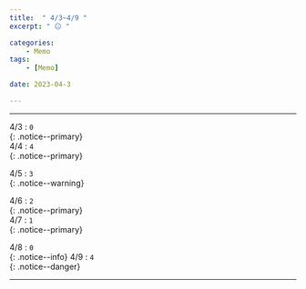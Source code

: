 ```yaml
---
title:  " 4/3~4/9 "
excerpt: " 😐 "

categories:
    - Memo
tags:
    - [Memo]

date: 2023-04-3

---
```

- - -
<!-- 약 -->

4/3 : `0`   
{: .notice--primary}  
4/4 : `4`   
{: .notice--primary}  

4/5 : `3`   
{: .notice--warning}  

4/6 : `2`   
{: .notice--primary}  
4/7 : `1`   
{: .notice--primary} 


4/8 : `0`   
{: .notice--info} 
4/9 : `4`   
{: .notice--danger}  


<!-- {: .notice}
{: .notice--primary}
{: .notice--info}
{: .notice--warning}
{: .notice--success}
{: .notice--danger} 
😄 😐 🙁 😡
-->
- - -